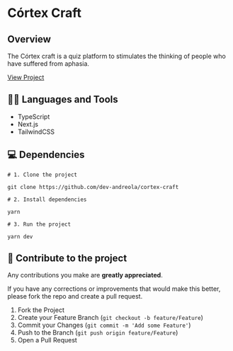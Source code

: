 # Córtex Craft

## Overview

The Córtex craft is a quiz platform to stimulates the thinking of people who have suffered from aphasia.

[View Project](https://ecommerce-cara-clothing.vercel.app/)

## :man_mechanic: Languages and Tools

- TypeScript
- Next.js
- TailwindCSS

## :computer: Dependencies

```shell
# 1. Clone the project

git clone https://github.com/dev-andreola/cortex-craft

# 2. Install dependencies

yarn

# 3. Run the project

yarn dev
```

## :triangular_flag_on_post: Contribute to the project

Any contributions you make are **greatly appreciated**.

If you have any corrections or improvements that would make this better, please fork the repo and create a pull request.

1. Fork the Project
2. Create your Feature Branch (`git checkout -b feature/Feature`)
3. Commit your Changes (`git commit -m 'Add some Feature'`)
4. Push to the Branch (`git push origin feature/Feature`)
5. Open a Pull Request
